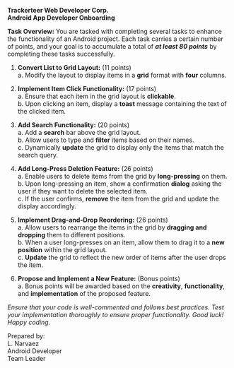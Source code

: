 ﻿**Trackerteer Web Developer Corp.**
 <br />**Android App Developer Onboarding**

**Task Overview:** You are tasked with completing several tasks to enhance the functionality of an
Android project. Each task carries a certain number of points, and your goal is to accumulate a
total of ***at least 80 points*** by completing these tasks successfully.

1. **Convert List to Grid Layout:** (11 points)
   <br />a. Modify the layout to display items in a **grid** format with **four** columns.
   
3. **Implement Item Click Functionality:** (17 points)
   <br />a. Ensure that each item in the grid layout is **clickable**.
   <br />b. Upon clicking an item, display a **toast** message containing the text of the clicked item.
   
5. **Add Search Functionality:** (20 points)
   <br />a. Add a **search** bar above the grid layout.
   <br />b. Allow users to type and **filter** items based on their names.
   <br />c. Dynamically **update** the grid to display only the items that match the search query.
   
7. **Add Long-Press Deletion Feature:** (26 points)
   <br />a. Enable users to delete items from the grid by **long-pressing** on them.
   <br />b. Upon long-pressing an item, show a confirmation **dialog** asking the user if they want to
   delete the selected item.
   <br />c. If the user confirms, **remove** the item from the grid and update the display accordingly.
   
9. **Implement Drag-and-Drop Reordering:** (26 points)
   <br />a. Allow users to rearrange the items in the grid by **dragging and dropping** them to different
   positions.
   <br />b. When a user long-presses on an item, allow them to drag it to a **new position** within the
   grid layout.
   <br />c. **Update** the grid to reflect the new order of items after the user drops the item.
   
11. **Propose and Implement a New Feature:** (Bonus points)
   <br />a. Bonus points will be awarded based on the **creativity**, **functionality**, and
**implementation** of the proposed feature.

*Ensure that your code is well-commented and follows best practices. Test your implementation
thoroughly to ensure proper functionality. Good luck! Happy coding.*

Prepared by:
<br />L. Narvaez
<br />Android Developer
<br />Team Leader
